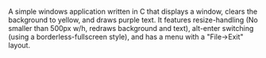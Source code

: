 A simple windows application written in C that displays a window, clears the background to yellow, and draws purple text.
It features resize-handling (No smaller than 500px w/h, redraws background and text), alt-enter switching (using a borderless-fullscreen style), and has a menu with a "File->Exit" layout.
